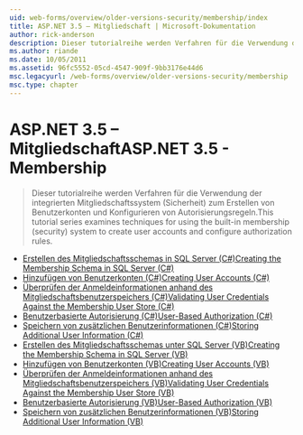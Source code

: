 ```yaml
---
uid: web-forms/overview/older-versions-security/membership/index
title: ASP.NET 3.5 – Mitgliedschaft | Microsoft-Dokumentation
author: rick-anderson
description: Dieser tutorialreihe werden Verfahren für die Verwendung der integrierten Mitgliedschaftssystem (Sicherheit) zum Erstellen von Benutzerkonten und Konfigurieren von Autorisierungsregeln.
ms.author: riande
ms.date: 10/05/2011
ms.assetid: 96fc5552-05cd-4547-909f-9bb3176e44d6
msc.legacyurl: /web-forms/overview/older-versions-security/membership
msc.type: chapter
---
```

<a name="aspnet-35---membership"></a><span data-ttu-id="88aa5-103">ASP.NET 3.5 – Mitgliedschaft</span><span class="sxs-lookup"><span data-stu-id="88aa5-103">ASP.NET 3.5 - Membership</span></span>
====================
> <span data-ttu-id="88aa5-104">Dieser tutorialreihe werden Verfahren für die Verwendung der integrierten Mitgliedschaftssystem (Sicherheit) zum Erstellen von Benutzerkonten und Konfigurieren von Autorisierungsregeln.</span><span class="sxs-lookup"><span data-stu-id="88aa5-104">This tutorial series examines techniques for using the built-in membership (security) system to create user accounts and configure authorization rules.</span></span>


- [<span data-ttu-id="88aa5-105">Erstellen des Mitgliedschaftsschemas in SQL Server (C#)</span><span class="sxs-lookup"><span data-stu-id="88aa5-105">Creating the Membership Schema in SQL Server (C#)</span></span>](creating-the-membership-schema-in-sql-server-cs.md)
- [<span data-ttu-id="88aa5-106">Hinzufügen von Benutzerkonten (C#)</span><span class="sxs-lookup"><span data-stu-id="88aa5-106">Creating User Accounts (C#)</span></span>](creating-user-accounts-cs.md)
- [<span data-ttu-id="88aa5-107">Überprüfen der Anmeldeinformationen anhand des Mitgliedschaftsbenutzerspeichers (C#)</span><span class="sxs-lookup"><span data-stu-id="88aa5-107">Validating User Credentials Against the Membership User Store (C#)</span></span>](validating-user-credentials-against-the-membership-user-store-cs.md)
- [<span data-ttu-id="88aa5-108">Benutzerbasierte Autorisierung (C#)</span><span class="sxs-lookup"><span data-stu-id="88aa5-108">User-Based Authorization (C#)</span></span>](user-based-authorization-cs.md)
- [<span data-ttu-id="88aa5-109">Speichern von zusätzlichen Benutzerinformationen (C#)</span><span class="sxs-lookup"><span data-stu-id="88aa5-109">Storing Additional User Information (C#)</span></span>](storing-additional-user-information-cs.md)
- [<span data-ttu-id="88aa5-110">Erstellen des Mitgliedschaftsschemas unter SQL Server (VB)</span><span class="sxs-lookup"><span data-stu-id="88aa5-110">Creating the Membership Schema in SQL Server (VB)</span></span>](creating-the-membership-schema-in-sql-server-vb.md)
- [<span data-ttu-id="88aa5-111">Hinzufügen von Benutzerkonten (VB)</span><span class="sxs-lookup"><span data-stu-id="88aa5-111">Creating User Accounts (VB)</span></span>](creating-user-accounts-vb.md)
- [<span data-ttu-id="88aa5-112">Überprüfen der Anmeldeinformationen anhand des Mitgliedschaftsbenutzerspeichers (VB)</span><span class="sxs-lookup"><span data-stu-id="88aa5-112">Validating User Credentials Against the Membership User Store (VB)</span></span>](validating-user-credentials-against-the-membership-user-store-vb.md)
- [<span data-ttu-id="88aa5-113">Benutzerbasierte Autorisierung (VB)</span><span class="sxs-lookup"><span data-stu-id="88aa5-113">User-Based Authorization (VB)</span></span>](user-based-authorization-vb.md)
- [<span data-ttu-id="88aa5-114">Speichern von zusätzlichen Benutzerinformationen (VB)</span><span class="sxs-lookup"><span data-stu-id="88aa5-114">Storing Additional User Information (VB)</span></span>](storing-additional-user-information-vb.md)
